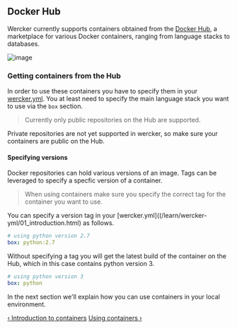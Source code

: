 ## Docker Hub

Wercker currently supports containers obtained from the [Docker
Hub](https://hub.docker.com), a marketplace for various Docker
containers, ranging from language stacks to databases.

![image](/images/dockerhub.png)

### Getting containers from the Hub

In order to use these containers you have to specify them in your
[wercker.yml](/learn/wercker-yml/01_introduction.html). You at least
need to specify  the main language stack you want to use via the `box`
section.

>Currently only public repositories on the Hub are supported.

Private repositories are not yet supported in wercker, so make sure your
containers are public on the Hub.

#### Specifying versions

Docker repositories can hold various versions of an image. Tags can be leveraged to specify a specfic version of a container.

> When using containers make sure you specify the correct tag for the
container you want to use.

You can specify a version tag in your
[wercker.yml]((/learn/wercker-yml/01_introduction.html) as follows.

```yaml
# using python version 2.7
box: python:2.7
```

Without specifying a tag you will get the latest build of the container
on the Hub, which in this case contains python version 3.

```yaml
# using python version 3
box: python
```

In the next section we'll explain how you can use containers in your
local environment.

[&lsaquo; Introduction to containers](/learn/containers/01_introduction.html "nav previous containers")
[Using containers &rsaquo;](/learn/containers/03_using-containers.html "nav next containers")
